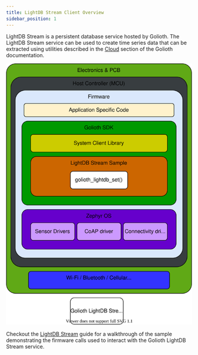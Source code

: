 ```yaml
---
title: LightDB Stream Client Overview
sidebar_position: 1
---
```


LightDB Stream is a persistent database service hosted by Golioth. The LightDB Stream service can be used to create time series data that can be extracted using utilities described in the [Cloud](https://docs.golioth.io/cloud) section of the Golioth documentation.

![Console](../assets/lightDB-stream-svg-a4.svg)

Checkout the [LightDB Stream](https://docs.golioth.io/data-management/lightdb-stream/) guide for a walkthrough of the sample demonstrating the firmware calls used to interact with the Golioth LightDB Stream service.
